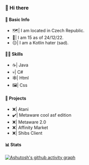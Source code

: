### 👋 Hi there
#### 🧑 Basic Info
- 🗺️| I am located in Czech Republic.
- 🎂| I am 15 as of 24/12/22.
- 😔| I am a Kotlin hater (sad).
#### 👨‍💻 Skills
- ☕| Java
- 💀| C#
- 🕸️| Html
- 🖼️| Css
#### 🔧 Projects
- ❌| Atani
- ✔️| Metaware cool asf edition
- ❌| Metaware 2.0
- ❌| Affinity Market
- ❌| Shibs Client
#### 📊 Stats
[![Ashutosh's github activity graph](https://github-readme-activity-graph.cyclic.app/graph?username=Endemic1337&bg_color=1e1e1e&color=ffffff&line=ffffff&point=d4d4d4&area=true&hide_border=true)](https://github.com/ashutosh00710/github-readme-activity-graph)
